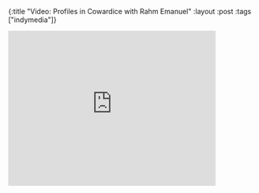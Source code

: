 {:title "Video: Profiles in Cowardice with Rahm Emanuel"
:layout :post
:tags  ["indymedia"]}

<iframe width="420" height="315" src="https://www.youtube.com/embed/1J0YczuFWY4" frameborder="0" allowfullscreen></iframe>